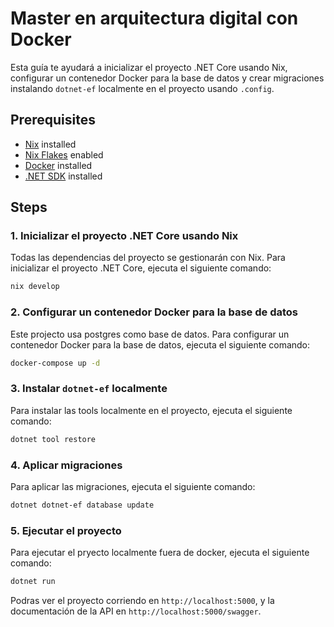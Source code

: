 # Master en arquitectura digital con Docker

Esta guía te ayudará a inicializar el proyecto .NET Core usando Nix, configurar un contenedor Docker para la base de datos y crear
migraciones instalando `dotnet-ef` localmente en el proyecto usando `.config`.

## Prerequisites

- [Nix](https://nixos.org/download.html) installed
- [Nix Flakes](https://nixos.wiki/wiki/Flakes) enabled
- [Docker](https://www.docker.com/get-started) installed
- [.NET SDK](https://dotnet.microsoft.com/download) installed

## Steps

### 1. Inicializar el proyecto .NET Core usando Nix

Todas las dependencias del proyecto se gestionarán con Nix. Para inicializar el proyecto .NET Core, ejecuta el siguiente comando:

```sh
nix develop
```

### 2. Configurar un contenedor Docker para la base de datos

Este projecto usa postgres como base de datos. Para configurar un contenedor Docker para la base de datos, ejecuta el siguiente comando:

```sh
docker-compose up -d
```

### 3. Instalar `dotnet-ef` localmente

Para instalar las tools localmente en el proyecto, ejecuta el siguiente comando:

```sh
dotnet tool restore
```

### 4. Aplicar migraciones

Para aplicar las migraciones, ejecuta el siguiente comando:

```sh
dotnet dotnet-ef database update
```

### 5. Ejecutar el proyecto

Para ejecutar el pryecto localmente fuera de docker, ejecuta el siguiente comando:

```sh
dotnet run
```

Podras ver el proyecto corriendo en `http://localhost:5000`, y la documentación de la API en `http://localhost:5000/swagger`.
